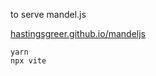 to serve mandel.js

[hastingsgreer.github.io/mandeljs](hastingsgreer.github.io/mandeljs)

```
yarn
npx vite
```
